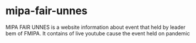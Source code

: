 # mipa-fair-unnes
MIPA FAIR UNNES is a website information about event that held by leader bem of FMIPA. It contains of live youtube cause the event held on pandemic
